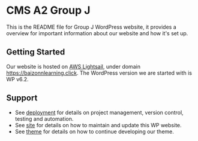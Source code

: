 # CMS A2 Group J

This is the README file for Group J WordPress website, it provides a overview for important information about our website and how it's set up.

## Getting Started
Our website is hosted on [AWS Lightsail](https://aws.amazon.com/lightsail/), under domain https://baizonnlearning.click. The WordPress version we are started with is WP v6.2.

## Support
- See [deployment](deployment.md) for details on project management, version control, testing and automation.
- See [site](site.md) for details on how to maintain and update this WP website.
- See [theme](theme.md) for details on how to continue developing our theme.

